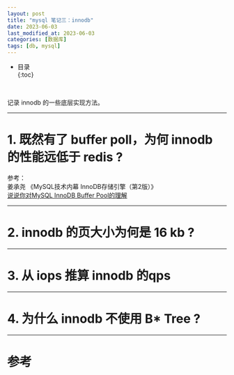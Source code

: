 ```yaml
---
layout: post
title: "mysql 笔记三：innodb"
date: 2023-06-03
last_modified_at: 2023-06-03
categories: [数据库]
tags: [db, mysql]
---
```


* 目录  
{:toc}
<br/>

记录 innodb 的一些底层实现方法。  

---

# 1. 既然有了 buffer poll，为何 innodb 的性能远低于 redis ?

参考：   
姜承尧 《MySQL技术内幕 InnoDB存储引擎（第2版）》    
[说说你对MySQL InnoDB Buffer Pool的理解](https://zhuanlan.zhihu.com/p/712657254)     

---

# 2. innodb 的页大小为何是 16 kb ? 


---

# 3. 从 iops 推算 innodb 的qps

---

# 4. 为什么 innodb 不使用 B* Tree ?

---

# 参考